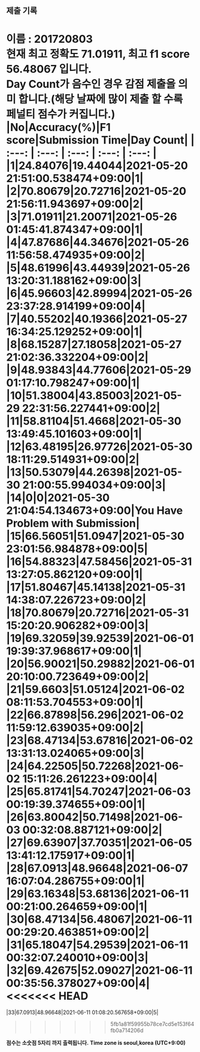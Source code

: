 


  
## 제출 기록  
이름 : 201720803  
**현재 최고 정확도 71.01911, 최고 f1 score 56.48067 입니다.**  
**Day Count가 음수인 경우 감점 제출을 의미 합니다.(해당 날짜에 많이 제출 할 수록 페널티 점수가 커집니다.)**
|No|Accuracy(%)|F1 score|Submission Time|Day Count|
| :---: | :---: | :---: | :---: | :---: |
|1|24.84076|19.44044|2021-05-20 21:51:00.538474+09:00|1|
|2|70.80679|20.72716|2021-05-20 21:56:11.943697+09:00|2|
|3|71.01911|21.20071|2021-05-26 01:45:41.874347+09:00|1|
|4|47.87686|44.34676|2021-05-26 11:56:58.474935+09:00|2|
|5|48.61996|43.44939|2021-05-26 13:20:31.188162+09:00|3|
|6|45.96603|42.89994|2021-05-26 23:37:28.914199+09:00|4|
|7|40.55202|40.19366|2021-05-27 16:34:25.129252+09:00|1|
|8|68.15287|27.18058|2021-05-27 21:02:36.332204+09:00|2|
|9|48.93843|44.77606|2021-05-29 01:17:10.798247+09:00|1|
|10|51.38004|43.85003|2021-05-29 22:31:56.227441+09:00|2|
|11|58.81104|51.4668|2021-05-30 13:49:45.101603+09:00|1|
|12|63.48195|26.97726|2021-05-30 18:11:29.514931+09:00|2|
|13|50.53079|44.26398|2021-05-30 21:00:55.994034+09:00|3|
|14|0|0|2021-05-30 21:04:54.134673+09:00|You Have Problem with Submission|
|15|66.56051|51.0947|2021-05-30 23:01:56.984878+09:00|5|
|16|54.88323|47.58456|2021-05-31 13:27:05.862120+09:00|1|
|17|51.80467|45.14138|2021-05-31 14:38:07.226723+09:00|2|
|18|70.80679|20.72716|2021-05-31 15:20:20.906282+09:00|3|
|19|69.32059|39.92539|2021-06-01 19:39:37.968617+09:00|1|
|20|56.90021|50.29882|2021-06-01 20:10:00.723649+09:00|2|
|21|59.6603|51.05124|2021-06-02 08:11:53.704553+09:00|1|
|22|66.87898|56.296|2021-06-02 11:59:12.639035+09:00|2|
|23|68.47134|53.67816|2021-06-02 13:31:13.024065+09:00|3|
|24|64.22505|50.72268|2021-06-02 15:11:26.261223+09:00|4|
|25|65.81741|54.70247|2021-06-03 00:19:39.374655+09:00|1|
|26|63.80042|50.71498|2021-06-03 00:32:08.887121+09:00|2|
|27|69.63907|37.70351|2021-06-05 13:41:12.175917+09:00|1|
|28|67.0913|48.96648|2021-06-07 16:07:04.286755+09:00|1|
|29|63.16348|53.68136|2021-06-11 00:21:00.264659+09:00|1|
|30|68.47134|56.48067|2021-06-11 00:29:20.463851+09:00|2|
|31|65.18047|54.29539|2021-06-11 00:32:07.240010+09:00|3|
|32|69.42675|52.09027|2021-06-11 00:35:56.378027+09:00|4|
<<<<<<< HEAD
=======
|33|67.0913|48.96648|2021-06-11 01:08:20.567658+09:00|5|
>>>>>>> 5fb1a81f59955b78ce7cd5e153f64fb0a714206d


**점수는 소숫점 5자리 까지 출력됩니다.**
**Time zone is seoul,korea (UTC+9:00)**
